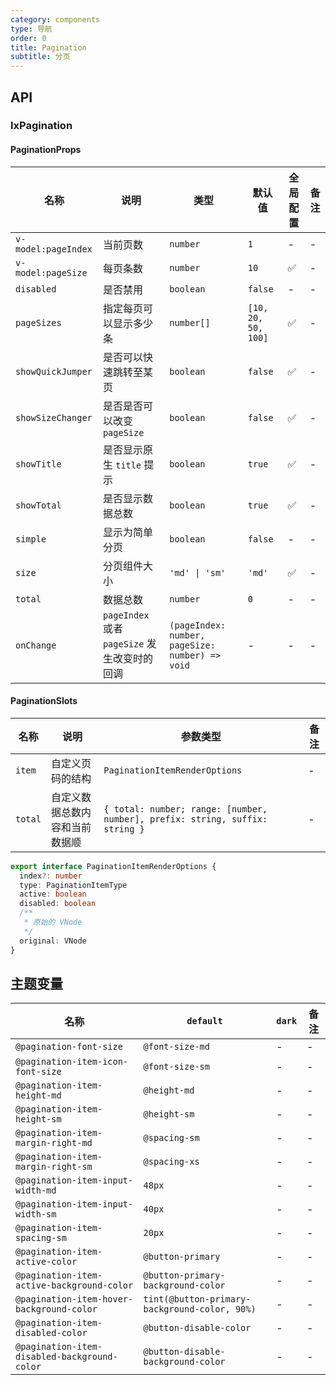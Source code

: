 ```yaml
---
category: components
type: 导航
order: 0
title: Pagination
subtitle: 分页
---
```


## API

### IxPagination

#### PaginationProps

| 名称 | 说明 | 类型  | 默认值 | 全局配置 | 备注 |
| --- | --- | --- | --- | --- | --- |
| `v-model:pageIndex` | 当前页数 | `number` | `1` | - | - |
| `v-model:pageSize` | 每页条数 | `number` | `10` | ✅ | - |
| `disabled` | 是否禁用 | `boolean` | `false` | - | - |
| `pageSizes` | 指定每页可以显示多少条 | `number[]` | `[10, 20, 50, 100]` | ✅ | - |
| `showQuickJumper` | 是否可以快速跳转至某页 | `boolean` | `false` | ✅ | - |
| `showSizeChanger` | 是否是否可以改变 `pageSize` | `boolean` | `false` | ✅ | - |
| `showTitle` | 是否显示原生 `title` 提示 | `boolean` | `true` | ✅ | - |
| `showTotal` | 是否显示数据总数 | `boolean` | `true` | ✅ | - |
| `simple` | 显示为简单分页 | `boolean` | `false` | - | - |
| `size` | 分页组件大小 | `'md' \| 'sm'` | `'md'` | ✅ | - |
| `total` | 数据总数 | `number` | `0` | - | - |
| `onChange` | `pageIndex` 或者 `pageSize` 发生改变时的回调 | `(pageIndex: number, pageSize: number) => void` | - | - | - |

#### PaginationSlots

| 名称 | 说明 | 参数类型 | 备注 |
|  -- | -- | -- | -- |
|  `item` | 自定义页码的结构 | `PaginationItemRenderOptions` | - |
|  `total` | 自定义数据总数内容和当前数据顺 | `{ total: number; range: [number, number], prefix: string, suffix: string }` | - |

```ts
export interface PaginationItemRenderOptions {
  index?: number
  type: PaginationItemType
  active: boolean
  disabled: boolean
  /**
   * 原始的 VNode
   */
  original: VNode
}
```

<!--- insert less variable begin  --->
## 主题变量

| 名称 | `default` | `dark` | 备注 |
| --- | --- | --- | --- |
| `@pagination-font-size` | `@font-size-md` | - | - |
| `@pagination-item-icon-font-size` | `@font-size-sm` | - | - |
| `@pagination-item-height-md` | `@height-md` | - | - |
| `@pagination-item-height-sm` | `@height-sm` | - | - |
| `@pagination-item-margin-right-md` | `@spacing-sm` | - | - |
| `@pagination-item-margin-right-sm` | `@spacing-xs` | - | - |
| `@pagination-item-input-width-md` | `48px` | - | - |
| `@pagination-item-input-width-sm` | `40px` | - | - |
| `@pagination-item-spacing-sm` | `20px` | - | - |
| `@pagination-item-active-color` | `@button-primary` | - | - |
| `@pagination-item-active-background-color` | `@button-primary-background-color` | - | - |
| `@pagination-item-hover-background-color` | `tint(@button-primary-background-color, 90%)` | - | - |
| `@pagination-item-disabled-color` | `@button-disable-color` | - | - |
| `@pagination-item-disabled-background-color` | `@button-disable-background-color` | - | - |
<!--- insert less variable end  --->